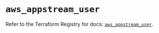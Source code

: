# `aws_appstream_user`

Refer to the Terraform Registry for docs: [`aws_appstream_user`](https://registry.terraform.io/providers/hashicorp/aws/6.8.0/docs/resources/appstream_user).
